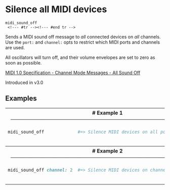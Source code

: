 # Silence all MIDI devices

```
midi_sound_off 
 <!--- #tr --><!--- #end tr -->
```


Sends a MIDI sound off message to *all* connected devices on *all* channels. Use the `port:` and `channel:` opts to restrict which MIDI ports and channels are used.

All oscillators will turn off, and their volume envelopes are set to zero as soon as possible.

[MIDI 1.0 Specification - Channel Mode Messages - All Sound Off](https://www.midi.org/specifications/item/table-1-summary-of-midi-message)


Introduced in v3.0

## Examples

<table class="examples">
<tr>
<th colspan="2" class="even head"># Example 1 ──────────────────────────────────────────────────────</th>
</tr>
<tr>
<td class="even">

```ruby
midi_sound_off



```

</td>
<td class="even">

<!--- #tr -->
```ruby
#=> Silence MIDI devices on all ports and channels



```
<!--- #end tr -->

</td>
</tr>
<tr>
<th colspan="2" class="odd head"># Example 2 ──────────────────────────────────────────────────────</th>
</tr>
<tr>
<td class="odd">

```ruby
midi_sound_off channel: 2



```

</td>
<td class="odd">

<!--- #tr -->
```ruby
#=> Silence MIDI devices on channel 2



```
<!--- #end tr -->

</td>
</tr>
</table>

